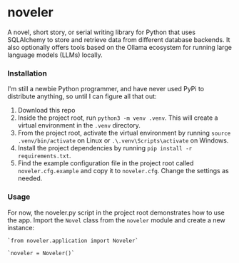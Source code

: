# noveler
A novel, short story, or serial writing library for Python that uses SQLAlchemy 
to store and retrieve data from different database backends. It also optionally 
offers tools based on the Ollama ecosystem for running large language models 
(LLMs) locally. 

### Installation
I'm still a newbie Python programmer, and have never used PyPi to distribute 
anything, so until I can figure all that out:
1. Download this repo
2. Inside the project root, run `python3 -m venv .venv`. This will create a 
virtual environment in the `.venv` directory.
3. From the project root, activate the virtual environment by running 
`source .venv/bin/activate` on Linux or `.\.venv\Scripts\activate` on Windows.
4. Install the project dependencies by running 
`pip install -r requirements.txt`.
5. Find the example configuration file in the project root called 
`noveler.cfg.example` and copy it to `noveler.cfg`. Change the settings as
needed.

### Usage
For now, the noveler.py script in the project root demonstrates how to use the
app. Import the `Novel` class from the `noveler` module and create a new 
instance:

    `from noveler.application import Noveler`

    `noveler = Noveler()` 